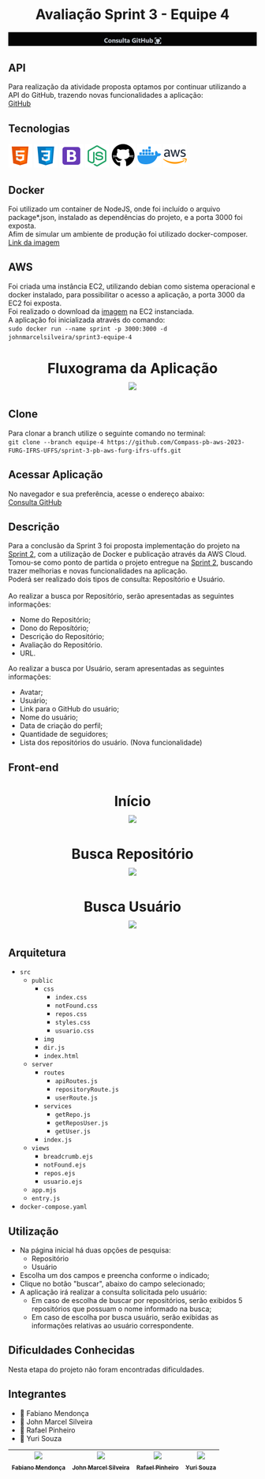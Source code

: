 <h1 align="center"> Avaliação Sprint 3 - Equipe 4 </h1>

![ConsultaGitHub](src/public/img/capa.png)

## API
Para realização da atividade proposta optamos por continuar utilizando a API do GitHub, trazendo novas funcionalidades a aplicação:<br>
[GitHub](https://docs.github.com/pt/rest?apiVersion=2022-11-28)

## Tecnologias
![HTML5](src/public/img/html5.png) ![CSS3](src/public/img/css3.png) ![BootSrap](src/public/img/bootstrap.png) ![Node.JS](src/public/img/nodejs.png) ![GitHub](src/public/img/github.png) ![Docker](src/public/img/docker.png) ![AWS](src/public/img/aws.png)<br>

## Docker 
Foi utilizado um container de NodeJS, onde foi incluído o arquivo package*.json, instalado as dependências do projeto, e a porta 3000 foi exposta. <br>
Afim de simular um ambiente de produção foi utilizado docker-composer.<br>
[Link da imagem](https://hub.docker.com/r/johnmarcelsilveira/sprint3-equipe-4)  

## AWS
Foi criada uma instância EC2, utilizando debian como sistema operacional e docker instalado, para possibilitar o acesso a aplicação, a porta 3000 da EC2 foi exposta.<br>
Foi realizado o download da [imagem](https://hub.docker.com/r/johnmarcelsilveira/sprint3-equipe-4) na EC2 instanciada. <br>
A aplicação foi inicializada através do comando:<br>
```sudo docker run --name sprint -p 3000:3000 -d johnmarcelsilveira/sprint3-equipe-4``` <br>

<h1><p align="center">Fluxograma da Aplicação<br><img src="src/public/img/fluxograma.jpeg"> </p></h1>

## Clone 
Para clonar a branch utilize o seguinte comando no terminal: <br> 
```git clone --branch equipe-4 https://github.com/Compass-pb-aws-2023-FURG-IFRS-UFFS/sprint-3-pb-aws-furg-ifrs-uffs.git``` 

## Acessar Aplicação
No navegador e sua preferência, acesse o endereço abaixo: <br>
 [Consulta GitHub](http://54.242.152.68:3000)

## Descrição 

Para a conclusão da Sprint 3 foi proposta implementação do projeto na [Sprint 2](https://github.com/Compass-pb-aws-2023-FURG-IFRS-UFFS/sprint-2-pb-aws-furg-ifrs-uffs/tree/equipe-4), com a utilização de Docker e publicação através da AWS Cloud. <br>
Tomou-se como ponto de partida o projeto entregue na [Sprint 2](https://github.com/Compass-pb-aws-2023-FURG-IFRS-UFFS/sprint-2-pb-aws-furg-ifrs-uffs/tree/equipe-4), buscando trazer melhorias e novas funcionalidades na aplicação. <br>
Poderá ser realizado dois tipos de consulta: Reposítório e Usuário.<br><br>
Ao realizar a busca por Repositório, serão apresentadas as seguintes informações:<br>
* Nome do Repositório;<br>
* Dono do Reposítório;<br>
* Descrição do Repositório;<br>
* Avaliação do Repositório.<br>
* URL.<br>

Ao realizar a busca por Usuário, seram apresentadas as seguintes informações: <br>

* Avatar; <br>
* Usuário;<br>
* Link para o GitHub do usuário;<br>
* Nome do usuário;<br>
* Data de criação do perfil; <br>
* Quantidade de seguidores;<br>
* Lista dos repositórios do usuário. (Nova funcionalidade)<br>

## Front-end
<h1><p align="center">Início<br><img src="src/public/img/inicial.png"> </p></h1>
<h1><p align="center">Busca Repositório<br><img src="src/public/img/repositorio.png"></p></h1>
<h1><p align="center">Busca Usuário<br><img src="src/public/img/usuario.png"></p></h1>

## Arquitetura
* ```src```
    * ```public```
        * ```css```
            * ```index.css```
            * ```notFound.css```
            * ```repos.css```
            * ```styles.css```
            * ```usuario.css```
        * ```img```
        * ```dir.js```
        * ```index.html```    
    * ```server```
        * ```routes```
            * ```apiRoutes.js```
            * ```repositoryRoute.js```
            * ```userRoute.js```   
        * ```services```
            * ```getRepo.js```
            * ```getReposUser.js```
            * ```getUser.js```  
        * ```index.js```      
    * ```views```
        * ```breadcrumb.ejs```
        * ```notFound.ejs```
        * ```repos.ejs```
        * ```usuario.ejs```
    * ```app.mjs```
    * ```entry.js```
* ```docker-compose.yaml```

## Utilização 
* Na página inicial há duas opções de pesquisa:
    * Repositório
    * Usuário
* Escolha um dos campos e preencha conforme o indicado;<br>
* Clique no botão "buscar", abaixo do campo selecionado;<br>
* A aplicação irá realizar a consulta solicitada pelo usuário:
    * Em caso de escolha de buscar por repositórios, serão exibidos 5 repositórios que possuam o nome informado na busca;
    * Em caso de escolha por busca usuário, serão exibidas as informações relativas ao usuário correspondente. 

## Dificuldades Conhecidas
Nesta etapa do projeto não foram encontradas dificuldades.

## Integrantes

- 🔨 Fabiano Mendonça
- 🔨 John Marcel Silveira
- 🔨 Rafael Pinheiro
- 🔨 Yuri Souza

| [<img src="https://avatars.githubusercontent.com/u/54964022?v=4" width=85><br><sub>Fabiano Mendonça</sub>](https://github.com/FabianoMendonca) | [<img src="https://avatars.githubusercontent.com/u/29494433?v=4" width=85><br><sub>John Marcel Silveira</sub>](https://github.com/JohnMarcelSilveira) | [<img src="https://avatars.githubusercontent.com/u/49412094?v=4" width=85><br><sub>Rafael Pinheiro</sub>](https://github.com/RafaMPinheiro) | [<img src="https://avatars.githubusercontent.com/u/30680769?v=4" width=85><br><sub>Yuri Souza</sub>](https://github.com/Zeeneboch) |
| :--------------------------------------------------------------------------------------------------------------------------------------------: | :---------------------------------------------------------------------------------------------------------------------------------------------------: | :-----------------------------------------------------------------------------------------------------------------------------------------: | ---------------------------------------------------------------------------------------------------------------------------------- |
